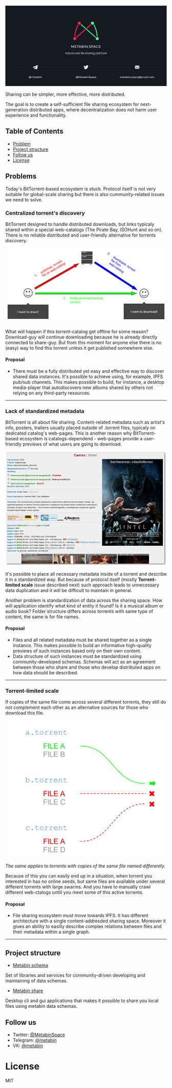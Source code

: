 ![](/_banner.png)

Sharing can be simpler, more effective, more distributed.

The goal is to create a self-sufficient file sharing ecosystem for next-generation distributed apps, where decentralization does not harm user experience and functionality.

## Table of Contents

- [Problem](#problem)
- [Project structure](#project-structure)
- [Follow us](#follow-us)
- [License](#license)

## Problems

Today's BitTorrent-based ecosystem is stuck. Protocol itself is not very suitable for global-scale sharing but there is also cummunity-related issues we need to solve.


### Centralized torrent's discovery
 
BitTorrent designed to handle distributed downloads, but links typicaly shared within a special web-catalogs (The Pirate Bay, ISOHunt and so on). There is no reliable distributed and user-friendly alternative for torrents discovery.

![](/images/torrent-catalogs-dependence.png)

What will happen if this torrent-catalog get offline for some reason? Download-guy will continue downloading because he is already directly connected to share-guy. But from this moment for anyone else there is no (easy) way to find this torrent unless it get published somewhere else.

#### Proposal

- There must be a fully distributed yet easy and effective way to discover shared data instances. It's possible to achieve using, for example, IPFS pub/sub channels. This makes possible to build, for instance, a desktop media-player that autodiscovers new albums shared by others not relying on any third-party resources.

---

### Lack of standardized metadata

BitTorrent is all about file sharing. Content-related metadata such as artist's info, posters, trailers usually placed outside of .torrent files, typicaly on dedicated catalog's web-pages. This is another reason why BitTorrent-based ecosystem is catalogs-dependend - web-pages provide a user-friendly previews of what users are going to download.

![](/images/lack-of-metadata.png)

It's possible to place all necessary metadata inside of a torrent and describe it in a standardized way. But because of protocol itself (mostly **Torrent-limited scale** issue described next) such approach leads to unnecessary data duplication and it will be difficult to maintain in general.

Another problem is standardization of data across the sharing space. How will application identify what kind of entity it found? Is it a musical album or audio book? Folder structure differs across torrents with same type of content, the same is for file names.

#### Proposal

- Files and all related metadata must be shared together as a single instance. This makes possible to build an informative high-quality previews of such instances based only on their own content.
- Data structure of such instances must be standardized using community-developed schemas. Schemas will act as an agreement between those who share and those who develop distributed apps on how data should be described.

---

### Torrent-limited scale

If copies of the same file come across several different torrents, they still do not complement each other as an alternative sources for those who download this file.

![](/images/torrent-limited-scale.png)

*The same applies to torrents with copies of the same file named differently.*

Because of this you can easily end up in a situation, when torrent you interested in has no online seeds, but same files are available under several different torrents with large swarms. And you have to manually crawl different web-ctalogs untill you meet some of this active torrents.

#### Proposal

-  File sharing ecosystem must move towards IPFS. It has different architecture with a single content-addresded sharing space. Moreover it gives an ability to easilly describe complex relations between files and their metadata within a single graph.

---
 
## Project structure

- [Metabin schema](https://github.com/metabin/metabin-schema)

Set of libraries and services for community-driven developing and maintaining of data schemas.

- [Metabin share](https://github.com/metabin/metabin-client)

Desktop cli and gui applications that makes it possible to share you local files using metabin data schemas.

## Follow us

- Twitter: [@MetabinSpace](http://twitter.com/MetabinSpace)
- Telegram: [@metabin](http://t.me/metabin)
- VK: [@metabin](http://vk.com/metabin)

# License
MIT
